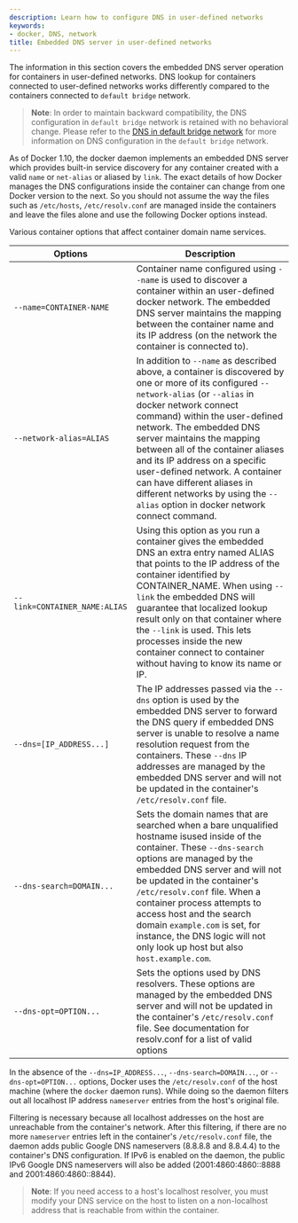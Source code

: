 ```yaml
---
description: Learn how to configure DNS in user-defined networks
keywords:
- docker, DNS, network
title: Embedded DNS server in user-defined networks
---
```


The information in this section covers the embedded DNS server operation for
containers in user-defined networks. DNS lookup for containers connected to
user-defined networks works differently compared to the containers connected
to `default bridge` network.

> **Note**: In order to maintain backward compatibility, the DNS configuration
> in `default bridge` network is retained with no behavioral change.
> Please refer to the [DNS in default bridge network](default_network/configure-dns.md)
> for more information on DNS configuration in the `default bridge` network.

As of Docker 1.10, the docker daemon implements an embedded DNS server which
provides built-in service discovery for any container created with a valid
`name` or `net-alias` or aliased by `link`. The exact details of how Docker
manages the DNS configurations inside the container can change from one Docker
version to the next. So you should not assume the way the files such as
`/etc/hosts`, `/etc/resolv.conf` are managed inside the containers and leave
the files alone and use the following Docker options instead.

Various container options that affect container domain name services.

| Options | Description |
| ------- | ----------- |
| `--name=CONTAINER-NAME` | Container name configured using `--name` is used to discover a container within an user-defined docker network. The embedded DNS server maintains the mapping between the container name and its IP address (on the network the container is connected to). |
| `--network-alias=ALIAS` | In addition to `--name` as described above, a container is discovered by one or more of its configured `--network-alias` (or `--alias` in docker network connect command) within the user-defined network. The embedded DNS server maintains the mapping between all of the container aliases and its IP address on a specific user-defined network. A container can have different aliases in different networks by using the `--alias` option in docker network connect command. |
| `--link=CONTAINER_NAME:ALIAS` | Using this option as you run a container gives the embedded DNS an extra entry named ALIAS that points to the IP address of the container identified by CONTAINER_NAME. When using `--link` the embedded DNS will guarantee that localized lookup result only on that container where the `--link` is used. This lets processes inside the new container connect to container without having to know its name or IP. |
| `--dns=[IP_ADDRESS...]` | The IP addresses passed via the `--dns` option is used by the embedded DNS server to forward the DNS query if embedded DNS server is unable to resolve a name resolution request from the containers. These `--dns` IP addresses are managed by the embedded DNS server and will not be updated in the container's `/etc/resolv.conf` file.|
| `--dns-search=DOMAIN...` | Sets the domain names that are searched when a bare unqualified hostname isused inside of the container. These `--dns-search` options are managed by the embedded DNS server and will not be updated in the container's `/etc/resolv.conf` file. When a container process attempts to access host and the search domain `example.com` is set, for instance, the DNS logic will not only look up host but also `host.example.com`. |
| `--dns-opt=OPTION...` |Sets the options used by DNS resolvers. These options are managed by the embedded DNS server and will not be updated in the container's `/etc/resolv.conf` file. See documentation for resolv.conf for a list of valid options |

In the absence of the `--dns=IP_ADDRESS...`, `--dns-search=DOMAIN...`, or
`--dns-opt=OPTION...` options, Docker uses the `/etc/resolv.conf` of the
host machine (where the `docker` daemon runs). While doing so the daemon
filters out all localhost IP address `nameserver` entries from the host's
original file.

Filtering is necessary because all localhost addresses on the host are
unreachable from the container's network. After this filtering, if there are
no more `nameserver` entries left in the container's `/etc/resolv.conf` file,
the daemon adds public Google DNS nameservers (8.8.8.8 and 8.8.4.4) to the
container's DNS configuration. If IPv6 is enabled on the daemon, the public
IPv6 Google DNS nameservers will also be added (2001:4860:4860::8888 and
2001:4860:4860::8844).

> **Note**: If you need access to a host's localhost resolver, you must modify
> your DNS service on the host to listen on a non-localhost address that is
> reachable from within the container.
